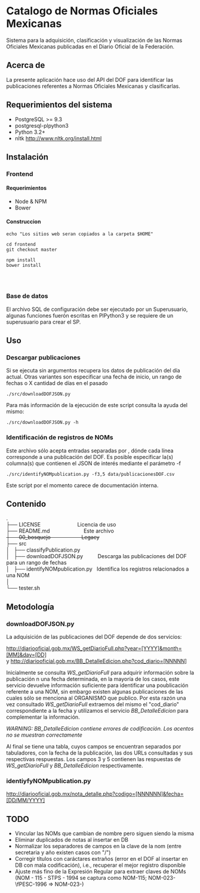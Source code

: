 # Catalogo de Normas Oficiales Mexicanas
Sistema para la adquisición, clasificación y visualización de las Normas Oficiales Mexicanas publicadas en el Diario Oficial de la Federación.

## Acerca de
La presente aplicación hace uso del API del DOF para identificar las publicaciones referentes a Normas Oficiales Mexicanas y clasificarlas.

## Requerimientos del sistema
 - PostgreSQL >= 9.3
 - postgresql-plpython3
 - Python 3.2+
 - nltk http://www.nltk.org/install.html


## Instalación

### Frontend

#### Requerimientos
* Node & NPM
* Bower

#### Construccion
```
echo "Los sitios web seran copiados a la carpeta $HOME"

cd frontend
git checkout master

npm install
bower install




```

### Base de datos
El archivo SQL de configuración debe ser ejecutado por un Superusuario, algunas funciones fuerón escritas en PlPython3 y se requiere de un superusuario para crear el SP.

## Uso

### Descargar publicaciones
Si se ejecuta sin argumentos recupera los datos de publicación del día actual. Otras variantes son especificar una fecha de inicio, un rango de fechas o X cantidad de días en el pasado

`./src/downloadDOFJSON.py`

Para más información de la ejecución de este script consulta la ayuda del mismo:

`./src/downloadDOFJSON.py -h`

### Identificación de registros de NOMs
Este archivo sólo acepta entradas separadas por <TAB>, dónde cada línea corresponde a una publicación del DOF. Es posible especificar la(s) columna(s) que contienen el JSON de interés mediante el parámetro -f

`./src/identifyNOMpublication.py -f3,5 data/publicacionesDOF.csv`

Este script por el momento carece de documentación interna.

## Contenido
.  
├── LICENSE&nbsp;&nbsp;&nbsp;&nbsp;&nbsp;&nbsp;&nbsp;&nbsp;&nbsp;&nbsp;&nbsp;&nbsp;&nbsp;&nbsp;&nbsp;&nbsp;&nbsp;&nbsp;&nbsp;&nbsp;&nbsp;&nbsp;&nbsp;&nbsp;&nbsp;Licencia de uso  
├── README.md&nbsp;&nbsp;&nbsp;&nbsp;&nbsp;&nbsp;&nbsp;&nbsp;&nbsp;&nbsp;&nbsp;&nbsp;&nbsp;&nbsp;&nbsp;&nbsp;&nbsp;&nbsp;&nbsp;&nbsp;&nbsp;&nbsp;&nbsp;Este archivo  
~~├── 00_bosquejo&nbsp;&nbsp;&nbsp;&nbsp;&nbsp;&nbsp;&nbsp;&nbsp;&nbsp;&nbsp;&nbsp;&nbsp;&nbsp;&nbsp;&nbsp;&nbsp;&nbsp;&nbsp;&nbsp;&nbsp;&nbsp;Legacy~~  
├── src  
│   ├── classifyPublication.py  
│   ├── downloadDOFJSON.py&nbsp;&nbsp;&nbsp;&nbsp;&nbsp;&nbsp;&nbsp;&nbsp;&nbsp;&nbsp;Descarga las publicaciones del DOF para un rango de fechas  
│   ├── identifyNOMpublication.py&nbsp;&nbsp;&nbsp;Identifica los registros relacionados a una NOM  
│   
└── tester.sh  

## Metodología

### downloadDOFJSON.py
La adquisición de las publicaciones del DOF depende de dos servicios:

http://diariooficial.gob.mx/WS_getDiarioFull.php?year=[YYYY]&month=[MM]&day=[DD]  
y
http://diariooficial.gob.mx/BB_DetalleEdicion.php?cod_diario=[NNNNN]  

Inicialmente se consulta *WS_getDiarioFull* para adquirir información sobre la publicación n una fecha determinada, en la mayoría de los casos, este servicio devuelve información suficiente para identificar una poublicación referente a una NOM, sin embargo existen algunas publicaciones de las cuales sólo se menciona al ORGANISMO que publico. Por esta razón una vez consultado *WS_getDiarioFull* extraemos del mismo el "cod_diario" correspondiente a la fecha y utilizamos el servicio *BB_DetalleEdicion* para complementar la información.

*WARNING: BB_DetalleEdicion contiene errores de codificación. Los acentos no se muestran correctamente*

Al final se tiene una tabla, cuyos campos se encuentran separados por tabuladores, con la fecha de la publicación, las dos URLs consultadas y sus respectivas respuestas. Los campos 3 y 5 contienen las respuestas de *WS_getDiarioFull* y *BB_DetalleEdicion* respectivamente.

### identiyfyNOMpublication.py

http://diariooficial.gob.mx/nota_detalle.php?codigo=[NNNNNN]&fecha=[DD/MM/YYYY]

## TODO
 - Vincular las NOMs que cambian de nombre pero siguen siendo la misma
 - Eliminar duplicados de notas al insertar en DB
 - Normalizar los separadores de campos en la clave de la nom (entre secretaria y año existen casos con "/")
 - Corregir títulos con caráctares extraños (error en el DOF al insertar en DB con mala codificación), i.e., recuperar el mejor registro disponible
 - Ajuste más fino de la Expresión Regular para extraer claves de NOMs (NOM - 115 - STPS - 1994 se captura como NOM-115; NOM-023-  \fPESC-1996 => NOM-023-)
